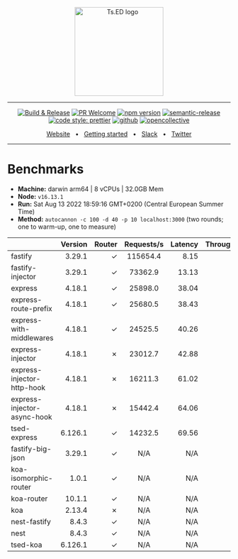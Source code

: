 <p style="text-align: center" align="center">
 <a href="https://tsed.io" target="_blank"><img src="https://tsed.io/tsed-og.png" width="200" alt="Ts.ED logo"/></a>
</p>

<div align="center">

   <hr />

[![Build & Release](https://github.com/tsedio/tsed/workflows/Build%20&%20Release/badge.svg)](https://github.com/tsedio/tsed/actions?query=workflow%3A%22Build+%26+Release%22)
[![PR Welcome](https://img.shields.io/badge/PRs-welcome-brightgreen.svg)](https://github.com/tsedio/tsed/blob/master/CONTRIBUTING.md)
[![npm version](https://badge.fury.io/js/%40tsed%2Fcommon.svg)](https://badge.fury.io/js/%40tsed%2Fcommon)
[![semantic-release](https://img.shields.io/badge/%20%20%F0%9F%93%A6%F0%9F%9A%80-semantic--release-e10079.svg)](https://github.com/semantic-release/semantic-release)
[![code style: prettier](https://img.shields.io/badge/code_style-prettier-ff69b4.svg?style=flat-square)](https://github.com/prettier/prettier)
[![github](https://img.shields.io/static/v1?label=Github%20sponsor&message=%E2%9D%A4&logo=GitHub&color=%23fe8e86)](https://github.com/sponsors/romakita)
[![opencollective](https://img.shields.io/static/v1?label=OpenCollective%20sponsor&message=%E2%9D%A4&logo=OpenCollective&color=%23fe8e86)](https://opencollective.com/tsed)

</div>

<div align="center">
  <a href="https://tsed.io/">Website</a>
  <span>&nbsp;&nbsp;•&nbsp;&nbsp;</span>
  <a href="https://tsed.io/getting-started/">Getting started</a>
  <span>&nbsp;&nbsp;•&nbsp;&nbsp;</span>
  <a href="https://api.tsed.io/rest/slack/tsedio/tsed">Slack</a>
  <span>&nbsp;&nbsp;•&nbsp;&nbsp;</span>
  <a href="https://twitter.com/TsED_io">Twitter</a>
</div>

<hr />

# Benchmarks

- **Machine:** darwin arm64 | 8 vCPUs | 32.0GB Mem
- **Node:** `v16.13.1`
- **Run:** Sat Aug 13 2022 18:59:16 GMT+0200 (Central European Summer Time)
- **Method:** `autocannon -c 100 -d 40 -p 10 localhost:3000` (two rounds; one to warm-up, one to measure)

|                             | Version | Router | Requests/s | Latency | Throughput/Mb |
| :-------------------------- | ------: | -----: | :--------: | ------: | ------------: |
| fastify                     |  3.29.1 |      ✓ |  115654.4  |    8.15 |         20.62 |
| fastify-injector            |  3.29.1 |      ✓ |  73362.9   |   13.13 |         16.72 |
| express                     |  4.18.1 |      ✓ |  25898.0   |   38.04 |          4.62 |
| express-route-prefix        |  4.18.1 |      ✓ |  25680.5   |   38.43 |          9.50 |
| express-with-middlewares    |  4.18.1 |      ✓ |  24525.5   |   40.26 |          9.12 |
| express-injector            |  4.18.1 |      ✗ |  23012.7   |   42.88 |          5.24 |
| express-injector-http-hook  |  4.18.1 |      ✗ |  16211.3   |   61.02 |          3.70 |
| express-injector-async-hook |  4.18.1 |      ✗ |  15442.4   |   64.06 |          3.52 |
| tsed-express                | 6.126.1 |      ✓ |  14232.5   |   69.56 |          2.61 |
| fastify-big-json            |  3.29.1 |      ✓ |    N/A     |     N/A |           N/A |
| koa-isomorphic-router       |   1.0.1 |      ✓ |    N/A     |     N/A |           N/A |
| koa-router                  |  10.1.1 |      ✓ |    N/A     |     N/A |           N/A |
| koa                         |  2.13.4 |      ✗ |    N/A     |     N/A |           N/A |
| nest-fastify                |   8.4.3 |      ✓ |    N/A     |     N/A |           N/A |
| nest                        |   8.4.3 |      ✓ |    N/A     |     N/A |           N/A |
| tsed-koa                    | 6.126.1 |      ✓ |    N/A     |     N/A |           N/A |
